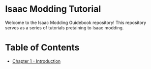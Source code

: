 # Isaac Modding Tutorial

Welcome to the Isaac Modding Guidebook repository! This repository serves as a series of tutorials pretaining to Isaac modding.

# Table of Contents

* [Chapter 1 - Introduction]()
